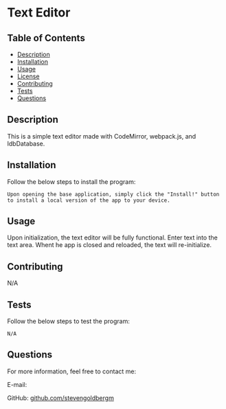 
  # Text Editor

  

  ## Table of Contents
  * [Description](#description)
  * [Installation](#installation)
  * [Usage](#usage)
  * [License](#license)
  * [Contributing](#contributing)
  * [Tests](#tests)
  * [Questions](#questions)

  ## Description

  This is a simple text editor made with CodeMirror, webpack.js, and IdbDatabase.

  ## Installation

  Follow the below steps to install the program:

    Upon opening the base application, simply click the "Install!" button to install a local version of the app to your device. 

  ## Usage

  Upon initialization, the text editor will be fully functional. Enter text into the text area. Whent he app is closed and reloaded, the text will re-initialize.

  ## Contributing

  N/A

  ## Tests

  Follow the below steps to test the program:

    N/A

  ## Questions

  For more information, feel free to contact me:

  E-mail: [](mailto:)

  GitHub: [github.com/stevengoldbergm](https://github.com/stevengoldbergm)
  